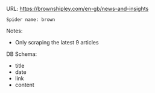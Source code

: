 URL: https://brownshipley.com/en-gb/news-and-insights

    Spider name: brown

Notes:
- Only scraping the latest 9 articles

DB Schema:
- title
- date
- link
- content

